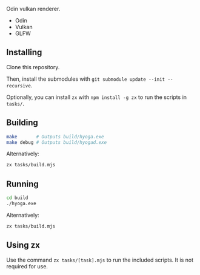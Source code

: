 Odin vulkan renderer.

- Odin
- Vulkan
- GLFW

## Installing

Clone this repository.

Then, install the submodules with `git submodule update --init --recursive`.

Optionally, you can install `zx` with `npm install -g zx` to run the scripts in `tasks/`.

## Building

```sh
make       # Outputs build/hyoga.exe
make debug # Outputs build/hyogad.exe
```

Alternatively:

```sh
zx tasks/build.mjs
```

## Running

```sh
cd build
./hyoga.exe
```

Alternatively:

```sh
zx tasks/build.mjs
```

## Using zx

Use the command `zx tasks/[task].mjs` to run the included scripts.
It is not required for use.

